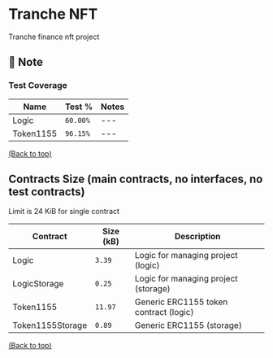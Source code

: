 # Tranche NFT
Tranche finance nft project

## 🤔 Note


### Test Coverage

<table>
    <thead>
      <tr>
        <th>Name</th>
        <th>Test %</th>
        <th>Notes</th>
      </tr>
    </thead>
    <tbody>
        <tr>
            <td>Logic</td>
            <td><code>60.00%</code></td>
            <td>---</td>
        </tr>
        <tr>
            <td>Token1155</td>
            <td><code>96.15%</code></td>
            <td>---</td>
        </tr>
    </tbody>
  </table>

[(Back to top)](#Tranche-NFT)

## Contracts Size (main contracts, no interfaces, no test contracts)
Limit is 24 KiB for single contract
<table>
    <thead>
      <tr>
        <th>Contract</th>
        <th>Size (kB)</th>
        <th>Description</th>
      </tr>
    </thead>
    <tbody>
        <tr>
            <td>Logic</td>
            <td><code>3.39</code></td>
            <td>Logic for managing project (logic)</td>
        </tr>
        <tr>
            <td>LogicStorage</td>
            <td><code>0.25</code></td>
            <td>Logic for managing project (storage)</td>
        </tr>
        <tr>
            <td>Token1155</td>
            <td><code>11.97</code></td>
            <td>Generic ERC1155 token contract (logic)</td>
        </tr>
        <tr>
            <td>Token1155Storage</td>
            <td><code>0.89</code></td>
            <td>Generic ERC1155 (storage)</td>
        </tr>
    </tbody>
  </table>

[(Back to top)](#Tranche-NFT)
